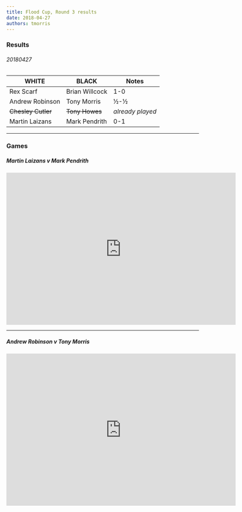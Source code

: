 ```yaml
---
title: Flood Cup, Round 3 results
date: 2018-04-27
authors: tmorris
---
```


### Results

###### 20180427

| WHITE              | BLACK          | Notes            |
| ------------------ | -------------- | ---------------- |
| Rex Scarf          | Brian Willcock | 1-0              |
| Andrew Robinson    | Tony Morris    | ½-½              |
| ~~Chesley Cutler~~ | ~~Tony Howes~~ | *already played* |
| Martin Laizans     | Mark Pendrith  | 0-1              |

----

### Games

##### Martin Laizans v Mark Pendrith

<iframe src="https://lichess.org/embed/2aYogpyg?theme=auto&amp;bg=auto"
width=600 height=397 frameborder=0></iframe>

----

##### Andrew Robinson v Tony Morris

<iframe src="https://lichess.org/embed/ukz2qjXU?theme=auto&amp;bg=auto"
width=600 height=397 frameborder=0></iframe>